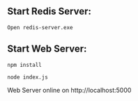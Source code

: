 ## Start Redis Server:

``` Open redis-server.exe ```

## Start Web Server:

```npm install ```

```node index.js ```

Web Server online on http://localhost:5000 